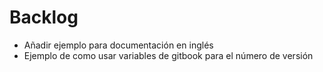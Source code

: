 # Backlog

* Añadir ejemplo para documentación en inglés
* Ejemplo de como usar variables de gitbook para el número de versión
